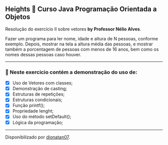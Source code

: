 <h2>
Heights 🧑 Curso Java Programação Orientada a Objetos
</h2>

<p>Resolução do exercício II sobre vetores <strong>by Professor Nélio Alves</strong>.
</strong> 

<p>Fazer um programa para ler nome, idade e altura de N pessoas, conforme exemplo. Depois, mostrar na
tela a altura média das pessoas, e mostrar também a porcentagem de pessoas com menos de 16 anos,
bem como os nomes dessas pessoas caso houver.

<hr>

<h3>
🛑 Neste exercicio contém a demonstração do uso de:
</h3>

- [x] Uso de Vetores com classes;
- [x] Demonstração de casting;
- [x] Estruturas de repetições;
- [x] Estruturas condicionais;
- [x] Função printf();
- [x] Propriedade lenght;
- [x] Uso do método setDefault();
- [x] Lógica da programação;

------------

Disponibilizado por [dionatan07](https://www.linkedin.com/in/dionatandeandrade/ "LinkedIn").

